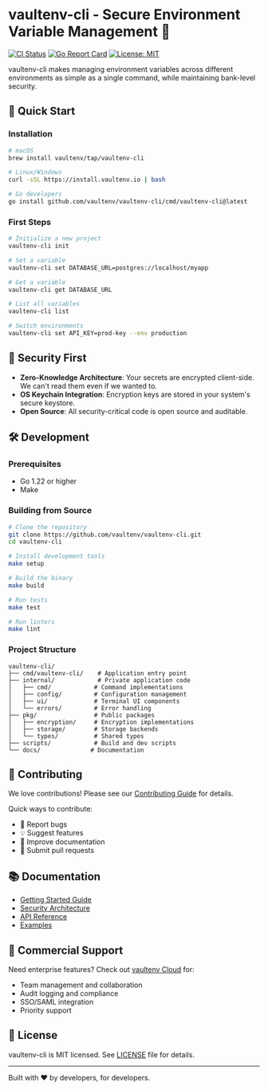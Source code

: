 # vaultenv-cli - Secure Environment Variable Management 🔐

[![CI Status](https://github.com/vaultenv/vaultenv-cli/workflows/CI/badge.svg)](https://github.com/vaultenv/vaultenv-cli/actions)
[![Go Report Card](https://goreportcard.com/badge/github.com/vaultenv/vaultenv-cli)](https://goreportcard.com/report/github.com/vaultenv/vaultenv-cli)
[![License: MIT](https://img.shields.io/badge/License-MIT-yellow.svg)](https://opensource.org/licenses/MIT)

vaultenv-cli makes managing environment variables across different environments as simple as a single command, while maintaining bank-level security.

## 🚀 Quick Start

### Installation

```bash
# macOS
brew install vaultenv/tap/vaultenv-cli

# Linux/Windows
curl -sSL https://install.vaultenv.io | bash

# Go developers
go install github.com/vaultenv/vaultenv-cli/cmd/vaultenv-cli@latest
```

### First Steps

```bash
# Initialize a new project
vaultenv-cli init

# Set a variable
vaultenv-cli set DATABASE_URL=postgres://localhost/myapp

# Get a variable
vaultenv-cli get DATABASE_URL

# List all variables
vaultenv-cli list

# Switch environments
vaultenv-cli set API_KEY=prod-key --env production
```

## 🔐 Security First

- **Zero-Knowledge Architecture**: Your secrets are encrypted client-side. We can't read them even if we wanted to.
- **OS Keychain Integration**: Encryption keys are stored in your system's secure keystore.
- **Open Source**: All security-critical code is open source and auditable.

## 🛠️ Development

### Prerequisites

- Go 1.22 or higher
- Make

### Building from Source

```bash
# Clone the repository
git clone https://github.com/vaultenv/vaultenv-cli.git
cd vaultenv-cli

# Install development tools
make setup

# Build the binary
make build

# Run tests
make test

# Run linters
make lint
```

### Project Structure

```
vaultenv-cli/
├── cmd/vaultenv-cli/    # Application entry point
├── internal/            # Private application code
│   ├── cmd/            # Command implementations
│   ├── config/         # Configuration management
│   ├── ui/             # Terminal UI components
│   └── errors/         # Error handling
├── pkg/                # Public packages
│   ├── encryption/     # Encryption implementations
│   ├── storage/        # Storage backends
│   └── types/          # Shared types
├── scripts/            # Build and dev scripts
└── docs/              # Documentation
```

## 🤝 Contributing

We love contributions! Please see our [Contributing Guide](CONTRIBUTING.md) for details.

Quick ways to contribute:

- 🐛 Report bugs
- 💡 Suggest features
- 📖 Improve documentation
- 🔧 Submit pull requests

## 📚 Documentation

- [Getting Started Guide](https://docs.vaultenv.io/getting-started)
- [Security Architecture](https://docs.vaultenv.io/security)
- [API Reference](https://docs.vaultenv.io/api)
- [Examples](https://github.com/vaultenv/vaultenv-cli/tree/main/examples)

## 🏢 Commercial Support

Need enterprise features? Check out [vaultenv Cloud](https://vaultenv.io) for:

- Team management and collaboration
- Audit logging and compliance
- SSO/SAML integration
- Priority support

## 📄 License

vaultenv-cli is MIT licensed. See [LICENSE](LICENSE) file for details.

---

Built with ❤️ by developers, for developers.